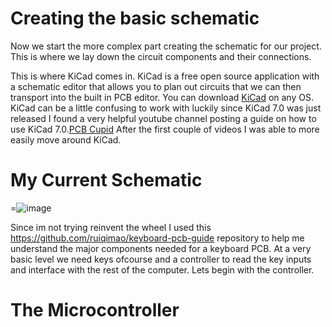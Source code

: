 # Creating the basic schematic
Now we start the more complex part creating the schematic for our project. This is where we lay down the circuit components and their connections.

This is where KiCad comes in. KiCad is a free open source application with a schematic editor that allows you to plan out circuits that we can then transport into the built in PCB editor. You can download [KiCad](https://www.kicad.org/) on any OS. KiCad can be a little confusing to work with luckily since KiCad 7.0 was just released I found a very helpful youtube channel posting a guide on how to use KiCad 7.0.[PCB Cupid](https://www.youtube.com/@pcbcupid/videos) After the first couple of videos I was able to more easily move around KiCad.

# My Current Schematic
=![image](https://user-images.githubusercontent.com/126110580/232595850-81969f99-a8fb-495e-8bd7-4325db949e94.png)

Since im not trying reinvent the wheel I used this https://github.com/ruiqimao/keyboard-pcb-guide repository to help me understand the major components needed for a keyboard PCB. At a very basic level we need keys ofcourse and a controller to read the key inputs and interface with the rest of the computer. Lets begin with the controller.

# The Microcontroller 

